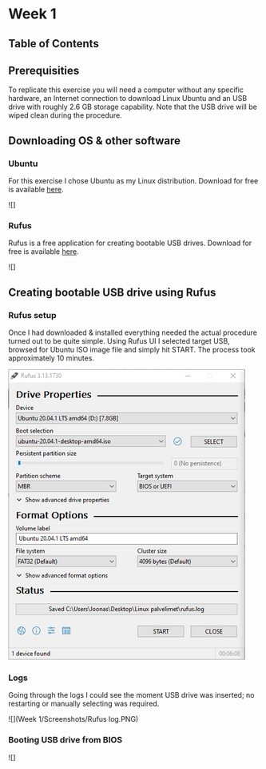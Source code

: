 # Week 1

## Table of Contents

## Prerequisities

To replicate this exercise you will need a computer without any specific hardware, an Internet connection to download Linux Ubuntu and an USB drive with roughly 2.6 GB storage capability. Note that the USB drive will be wiped clean during the procedure.

## Downloading OS & other software

### Ubuntu

For this exercise I chose Ubuntu as my Linux distribution. Download for free is available [here](https://ubuntu.com/#download).

![]

### Rufus

Rufus is a free application for creating bootable USB drives. Download for free is available [here](https://rufus.ie/).

![]

## Creating bootable USB drive using Rufus

### Rufus setup

Once I had downloaded & installed everything needed the actual procedure turned out to be quite simple. Using Rufus UI I selected target USB, browsed for Ubuntu ISO image file and simply hit START. The process took approximately 10 minutes.

![](https://github.com/JoonasKulmala/Linux-Server-course/blob/main/Week%201/Screenshots/Rufus%20UI.PNG)

### Logs

Going through the logs I could see the moment USB drive was inserted; no restarting or manually selecting was required.

![](Week 1/Screenshots/Rufus log.PNG)

### Booting USB drive from BIOS

![]